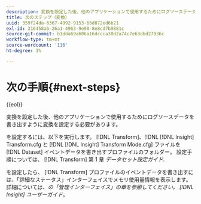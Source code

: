 ```yaml
---
description: 変換を設定した後、他のアプリケーションで使用するためにログソースデータを書き出すように変換を設定する必要があります。
title: 次のステップ（変換）
uuid: 359f24da-6367-4992-9153-66d872ed6b21
exl-id: 316458ab-26a1-4963-9e90-8e8cd7b9881c
source-git-commit: b1dda69a606a16dccca30d2a74c7e63dbd27936c
workflow-type: tm+mt
source-wordcount: '116'
ht-degree: 1%

---
```


# 次の手順{#next-steps}

{{eol}}

変換を設定した後、他のアプリケーションで使用するためにログソースデータを書き出すように変換を設定する必要があります。

を設定するには、以下を実行します。 [!DNL Transform]、[!DNL [!DNL Insight] Transform.cfg と [!DNL [!DNL Insight] Transform Mode.cfg] ファイルを [!DNL Dataset] イベントデータを書き出すプロファイルのフォルダー。 設定手順については、 [!DNL Transform] 第 1 章 *データセット設定ガイド*.

を設定したら、 [!DNL Transform] プロファイルのイベントデータを書き出すには、「詳細なステータス」インターフェイスでメモリ使用量情報を表示します。 詳細については、*の「管理インターフェイス」の章を参照してください。 [!DNL Insight] ユーザーガイド*。

